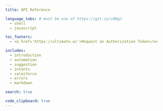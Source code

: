 ```yaml
---
title: API Reference

language_tabs: # must be one of https://git.io/vQNgJ
  - shell
  - javascript

toc_footers:
  - <a href='https://ultimate.ai'>Request an Authorization Token</a>

includes:
  - introduction
  - automation
  - suggestion
  - intents
  - salesforce
  - errors
  - markdown

search: true

code_clipboard: true
---
```

